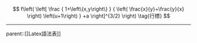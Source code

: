 $$ f\left( 
\left[ 
\frac
{ 1+\left\{x,y\right\} }
{ \left( \frac{x}{y}+\frac{y}{x} \right)
\left(u+1\right) }
+a \right]^{3/2} \right) \tag{行標} $$
- - -
parent::[[Latex語法表]]